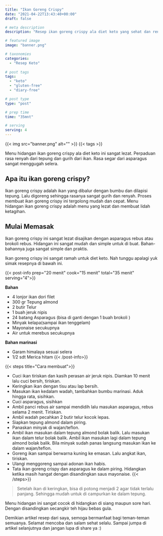 ```yaml
---
title: "Ikan Goreng Crispy"
date: "2021-04-22T13:43:40+00:00"
draft: false

# meta description
description: "Resep ikan goreng crispy ala diet keto yang sehat dan rendah karbohidrat."

# featured image
image: "banner.png"

# taxonomies
categories:
  - "Resep Keto"
  
# post tags
tags:
  - "keto"
  - "gluten-free"
  - "diary-free"

# post type
type: "post"

# prep time
time: "35mnt"

# serving
serving: 4
---
```



{{< img src="banner.png" alt="" >}}
{{< tags >}}

Menu hidangan ikan goreng crispy ala diet keto ini sangat lezat. Perpaduan rasa renyah dari tepung dan gurih dari ikan. Rasa segar dari asparagus sangat menggugah selera.

## Apa itu ikan goreng crispy?

Ikan goreng crispy adalah ikan yang dibalur dengan bumbu dan dilapisi tepung. Lalu digoreng sehingga rasanya sangat gurih dan renyah. Proses membuat ikan goreng crispy ini tergolong mudah dan cepat. Menu hidangan ikan goreng crispy adalah menu yang lezat dan membuat lidah ketagihan.

## Mulai Memasak

Ikan goreng crispy ini sangat lezat disajikan dengan asparagus rebus atau brokoli rebus. Hidangan ini sangat mudah dan simple untuk di buat. Bahan-bahannya juga sangat simple dan praktis.

Ikan goreng crispy ini sangat ramah untuk diet keto. Nah tunggu apalagi yuk simak resepnya di bawah ini.

{{< post-info prep="20 menit" cook="15 menit" total="35 menit" serving="4">}}

__Bahan__

- 4 lonjor ikan dori filet
- 300 gr Tepung almond
- 2 butir Telur
- 1 buah jeruk nipis
-  24 batang Asparagus (bisa di ganti dengan 1 buah brokoli )
- Minyak kelapa(sampai ikan tenggelam)
- Mayonaise secukupnya
- Air untuk merebus secukupnya

__Bahan marinasi__
- Garam himalaya sesuai selera
- 1/2 sdt Merica hitam
{{< /post-info>}}

{{< steps title="Cara membuat">}}
- Cuci ikan tiriskan dan kasih perasan air jeruk nipis. Diamkan 10 menit lalu cuci bersih, tiriskan.
- Keringkan ikan dengan tisu atau lap bersih. 
- Masukan ikan kedalam wadah, tambahkan bumbu marinasi. Aduk hingga rata, sisihkan.
- Cuci asparagus, sisihkan
- Ambil panci rebus air sampai mendidih lalu masukan asparagus, rebus selama 2 menit. Tiriskan.
- Ambil wadah pecahkan 2 butir telur kocok lepas.
- Siapkan tepung almond dalam piring.
- Panaskan minyak di wajan/teflon.
- Ambil ikan masukan dalam tepung almond bolak balik. Lalu masukan ikan dalam telur bolak balik. Ambil ikan masukan lagi dalam tepung almond bolak balik. Bila minyak sudah panas langsung masukan ikan ke dalam wajan/teflon.
- Goreng ikan sampai berwarna kuning ke emasan. Lalu angkat ikan, tiriskan.
- Ulangi menggoreng sampai adonan ikan habis.
- Tata ikan goreng crispy dan asparagus ke dalam piring. Hidangkan ketika masih hangat dengan disandingkan saus mayonaise.
{{< /steps>}}

>Setelah ikan di keringkan, bisa di potong menjadi 2 agar tidak terlalu panjang. Sehingga mudah untuk di campurkan ke dalam tepung.

Menu hidangan ini sangat cocok di hidangkan di siang maupun sore hari. Dengan disandingkan secangkir teh hijau bebas gula.

Demikian artikel resep dari saya, semoga bermanfaat bagi teman-teman semuanya. Selamat mencoba dan salam sehat selalu. Sampai jumpa di artikel selanjutnya dan jangan lupa di share ya :)